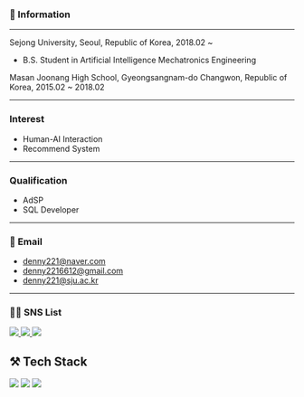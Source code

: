 ### 🏫 Information
---

Sejong University, Seoul, Republic of Korea, 2018.02 ~ 
 - B.S. Student in Artificial Intelligence Mechatronics Engineering

Masan Joonang High School, Gyeongsangnam-do Changwon, Republic of Korea, 2015.02 ~ 2018.02

---
### Interest
 - Human-AI Interaction
 - Recommend System
 
---
### Qualification
 - AdSP
 - SQL Developer
 
---

### 📨 Email
- denny221@naver.com <br>
- denny2216612@gmail.com <br>
- denny221@sju.ac.kr

---

### 👨‍💻 SNS List
<a href="https://www.facebook.com/profile.php?id=100005781247894">
  <img src="https://img.shields.io/badge/Facebook-1877F2?style=flat&logo=Instagram&logoColor=white&link=https://yeonyeon.tistory.com"/>
</a>
<a href="https://www.instagram.com/dysonnyy">
  <img src="https://img.shields.io/badge/Instagram-E4405F?style=flat&logo=Instagram&logoColor=white&link=https://yeonyeon.tistory.com"/>
</a>

<a href="https://codingjust.tistory.com/">
  <img src="https://img.shields.io/badge/Tech%20Blog-11B48A?style=flat-square&logo=Vimeo&logoColor=white&link=https://yeonyeon.tistory.com"/>
</a>

## ⚒️ Tech Stack
<img src="https://img.shields.io/badge/Python-3776AB?style=flat-square&logo=Python&logoColor=white"/>
<img src="https://img.shields.io/badge/Pytorch-EE4C2C?style=flat-square&logo=Pytorch&logoColor=white"/>
<img src="https://img.shields.io/badge/Java-007396?style=flat-square&logo=Java&logoColor=white"/>
